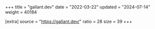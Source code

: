 +++
title = "gallant.dev"
date = "2022-03-22"
updated = "2024-07-14"
weight = 40184

[extra]
source = "https://gallant.dev/"
ratio = 28
size = 39
+++

